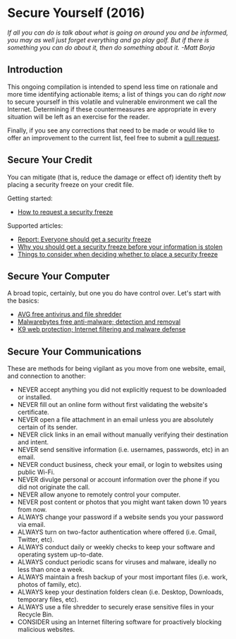 # Secure Yourself (2016)
*If all you can do is talk about what is going on around you and be informed, you may as well just forget everything and go play golf. But if there is something you can do about it, then do something about it. -Matt Borja*

## Introduction
This ongoing compilation is intended to spend less time on rationale and more time identifying actionable items; a list of things you can do *right now* to secure yourself in this volatile and vulnerable environment we call the Internet. Determining if these countermeasures are appropriate in every situation will be left as an exercise for the reader.

Finally, if you see any corrections that need to be made or would like to offer an improvement to the current list, feel free to submit a [pull request](https://help.github.com/articles/using-pull-requests/).

## Secure Your Credit
You can mitigate (that is, reduce the damage or effect of) identity theft by placing a security freeze on your credit file.

Getting started:
- [How to request a security freeze](https://www.experian.com/consumer/security_freeze.html)

Supported articles:
- [Report: Everyone should get a security freeze](https://krebsonsecurity.com/2015/11/report-everyone-should-get-a-security-freeze/)
- [Why you should get a security freeze before your information is stolen](http://uspirg.org/sites/pirg/files/reports/USPIRGFREEZE_0.pdf)
- [Things to consider when deciding whether to place a security freeze](http://consumersunion.org/pdf/SecurityFreeze-Consider.pdf)

## Secure Your Computer
A broad topic, certainly, but one you do have control over. Let's start with the basics:
- [AVG free antivirus and file shredder](http://free.avg.com/us-en/homepage)
- [Malwarebytes free anti-malware; detection and removal](https://www.malwarebytes.org/antimalware/)
- [K9 web protection; Internet filtering and malware defense](http://www1.k9webprotection.com/#computer)

## Secure Your Communications
These are methods for being vigilant as you move from one website, email, and connection to another:
- NEVER accept anything you did not explicitly request to be downloaded or installed.
- NEVER fill out an online form without first validating the website's certificate.
- NEVER open a file attachment in an email unless you are absolutely certain of its sender.
- NEVER click links in an email without manually verifying their destination and intent.
- NEVER send sensitive information (i.e. usernames, passwords, etc) in an email.
- NEVER conduct business, check your email, or login to websites using public Wi-Fi.
- NEVER divulge personal or account information over the phone if you did not originate the call.
- NEVER allow anyone to remotely control your computer.
- NEVER post content or photos that you might want taken down 10 years from now.
- ALWAYS change your password if a website sends you your password via email.
- ALWAYS turn on two-factor authentication where offered (i.e. Gmail, Twitter, etc).
- ALWAYS conduct daily or weekly checks to keep your software and operating system up-to-date.
- ALWAYS conduct periodic scans for viruses and malware, ideally no less than once a week.
- ALWAYS maintain a fresh backup of your most important files (i.e. work, photos of family, etc).
- ALWAYS keep your destination folders clean (i.e. Desktop, Downloads, temporary files, etc).
- ALWAYS use a file shredder to securely erase sensitive files in your Recycle Bin.
- CONSIDER using an Internet filtering software for proactively blocking malicious websites.
